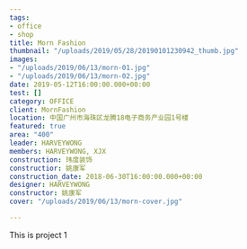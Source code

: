 ```yaml
---
tags:
- office
- shop
title: Morn Fashion
thumbnail: "/uploads/2019/05/28/20190101230942_thumb.jpg"
images:
- "/uploads/2019/06/13/morn-01.jpg"
- "/uploads/2019/06/13/morn-02.jpg"
date: 2019-05-12T16:00:00.000+00:00
test: []
category: OFFICE
client: MornFashion
location: 中国广州市海珠区龙腾18电子商务产业园1号楼
featured: true
area: "400"
leader: HARVEYWONG
members: HARVEYWONG, XJX
construction: 玮度装饰
constructior: 姚康军
construction_date: 2018-06-30T16:00:00.000+00:00
designer: HARVEYWONG
constructor: 姚康军
cover: "/uploads/2019/06/13/morn-cover.jpg"

---
```

This is project 1